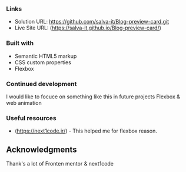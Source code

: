 
### Links

- Solution URL: https://github.com/salva-it/Blog-preview-card.git
- Live Site URL: (https://salva-it.github.io/Blog-preview-card/)


### Built with

- Semantic HTML5 markup
- CSS custom properties
- Flexbox




### Continued development
I would like to focuce on something like this in future projects  Flexbox & web animation 



### Useful resources

- (https://next1code.ir/) - This helped me for flexbox reason. 



## Acknowledgments
Thank's a lot of Fronten mentor & next1code
